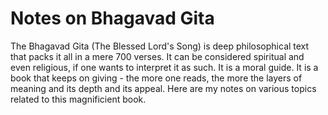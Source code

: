 # Notes on Bhagavad Gita

The Bhagavad Gita (The Blessed Lord's Song) is deep philosophical text that packs it all in a mere 700 verses. It can be considered spiritual and even religious,
if one wants to interpret it as such. It is a moral guide. It is a book that keeps on giving - the more one reads, the more the layers of meaning and its depth 
and its appeal. Here are my notes on various topics related to this magnificient book.

